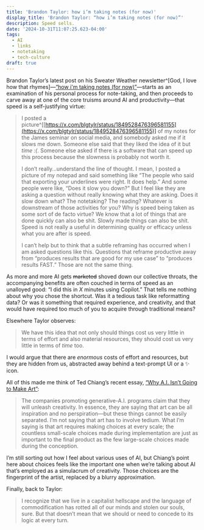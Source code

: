 ```yaml
---
title: 'Brandon Taylor: how i’m taking notes (for now)'
display_title: 'Brandon Taylor: “how i’m taking notes (for now)”'
description: Speed sells.
date: '2024-10-31T11:07:25.623-04:00'
tags:
  - AI
  - links
  - notetaking
  - tech-culture
draft: true
---
```


Brandon Taylor’s latest post on his Sweater Weather newsletter^[God, I love how that rhymes]—[“how i'm taking notes (for now)”](https://blgtylr.substack.com/p/how-im-taking-notes-for-now)—starts as an examination of his personal process for note-taking, and then proceeds to carve away at one of the core truisms around AI and productivity—that speed is a self-justifying virtue:


> I posted a picture^[[https://x.com/blgtylr/status/1849528476396581155](https://x.com/blgtylr/status/1849528476396581155)] of my notes for the James seminar on social media, and somebody asked me if it slows me down. Someone else said that they liked the idea of it but *time :(*. Someone else asked if there is a software that can speed up this process because the slowness is probably not worth it.
>
> I don’t really…understand the line of thought. I mean, I posted a picture of my notepad and said something like “The people who said that exporting your underlines were right. It does help.” And some people were like, “Does it slow you down?” But I feel like they are asking a question without really knowing what they are asking. Does it slow down what? The notetaking? The reading? Whatever is downstream of those activities for you? Why is speed being taken as some sort of de facto virtue? We know that a lot of things that are done quickly can also be shit. Slowly made things can also be shit. Speed is not really a useful in determining quality or efficacy unless what you are after is speed.
> 
> I can’t help but to think that a subtle reframing has occurred when I am asked questions like this. Questions that reframe productive away from “produces results that are good for my use case” to “produces results FAST.” Those are not the same thing.

As more and more AI gets <strike>marketed</strike> shoved down our collective throats, the accompanying benefits are often couched in terms of speed as an unalloyed good: “I did this in *X* minutes using Copilot.” That tells me nothing about why you chose the shortcut. Was it a tedious task like reformatting data? Or was it something that required experience, and creativity, and that would have required too much of you to acquire through traditional means?

Elsewhere Taylor observes:

> We have this idea that not only should things cost us very little in terms of effort and also material resources, they should cost us very little in terms of *time* too.

I would argue that there are *enormous* costs of effort and resources, but they are hidden from us, abstracted away behind a text-prompt UI or a ✨ icon.

All of this made me think of Ted Chiang’s recent essay, [“Why A.I. Isn’t Going to Make Art”](https://www.newyorker.com/culture/the-weekend-essay/why-ai-isnt-going-to-make-art):

> The companies promoting generative-A.I. programs claim that they will unleash creativity. In essence, they are saying that art can be all inspiration and no perspiration—but these things cannot be easily separated. I’m not saying that art has to involve tedium. What I’m saying is that art requires making choices at every scale; the countless small-scale choices made during implementation are just as important to the final product as the few large-scale choices made during the conception.

I’m still sorting out how I feel about various uses of AI, but Chiang’s point here about choices feels like the important one when we’re talking about AI that’s employed as a simulacrum of creativity. Those choices are the fingerprint of the artist, replaced by a blurry approximation.

Finally, back to Taylor:

> I recognize that we live in a capitalist hellscape and the language of commodification has rotted all of our minds and stolen our souls, sure. But that doesn’t mean that we should or need to concede to its logic at every turn.
